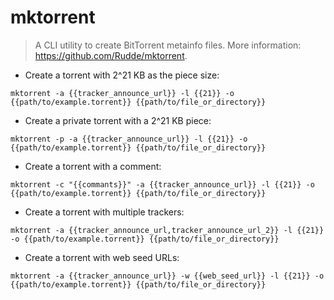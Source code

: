 # mktorrent

> A CLI utility to create BitTorrent metainfo files.
> More information: <https://github.com/Rudde/mktorrent>.

- Create a torrent with 2^21 KB as the piece size:

`mktorrent -a {{tracker_announce_url}} -l {{21}} -o {{path/to/example.torrent}} {{path/to/file_or_directory}}`

- Create a private torrent with a 2^21 KB piece:

`mktorrent -p -a {{tracker_announce_url}} -l {{21}} -o {{path/to/example.torrent}} {{path/to/file_or_directory}}`

- Create a torrent with a comment:

`mktorrent -c "{{commants}}" -a {{tracker_announce_url}} -l {{21}} -o {{path/to/example.torrent}} {{path/to/file_or_directory}}`

- Create a torrent with multiple trackers:

`mktorrent -a {{tracker_announce_url,tracker_announce_url_2}} -l {{21}} -o {{path/to/example.torrent}} {{path/to/file_or_directory}}`

- Create a torrent with web seed URLs:

`mktorrent -a {{tracker_announce_url}} -w {{web_seed_url}} -l {{21}} -o {{path/to/example.torrent}} {{path/to/file_or_directory}}`
